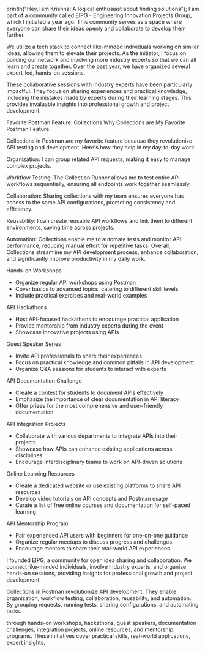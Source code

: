 println("Hey,I am Krishna! A logical enthusiast about finding solutions"); I am part of a community called EIPG - Engineering Innovation Projects Group, which I initiated a year ago. This community serves as a space where everyone can share their ideas openly and collaborate to develop them further.

We utilize a tech stack to connect like-minded individuals working on similar ideas, allowing them to elevate their projects. As the initiator, I focus on building our network and involving more industry experts so that we can all learn and create together. Over the past year, we have organized several expert-led, hands-on sessions.

These collaborative sessions with industry experts have been particularly impactful. They focus on sharing experiences and practical knowledge, including the mistakes made by experts during their learning stages. This provides invaluable insights into professional growth and project development.

Favorite Postman Feature: Collections Why Collections are My Favorite Postman Feature

Collections in Postman are my favorite feature because they revolutionize API testing and development. Here's how they help in my day-to-day work:

Organization: I can group related API requests, making it easy to manage complex projects.

Workflow Testing: The Collection Runner allows me to test entire API workflows sequentially, ensuring all endpoints work together seamlessly.

Collaboration: Sharing collections with my team ensures everyone has access to the same API configurations, promoting consistency and efficiency.

Reusability: I can create reusable API workflows and link them to different environments, saving time across projects.

Automation: Collections enable me to automate tests and monitor API performance, reducing manual effort for repetitive tasks. Overall, Collections streamline my API development process, enhance collaboration, and significantly improve productivity in my daily work.

Hands-on Workshops

- Organize regular API workshops using Postman
- Cover basics to advanced topics, catering to different skill levels
- Include practical exercises and real-world examples

API Hackathons

- Host API-focused hackathons to encourage practical application
- Provide mentorship from industry experts during the event
- Showcase innovative projects using APIs

Guest Speaker Series

- Invite API professionals to share their experiences
- Focus on practical knowledge and common pitfalls in API development
- Organize Q&A sessions for students to interact with experts

API Documentation Challenge

- Create a contest for students to document APIs effectively
- Emphasize the importance of clear documentation in API literacy
- Offer prizes for the most comprehensive and user-friendly documentation

API Integration Projects

- Collaborate with various departments to integrate APIs into their projects
- Showcase how APIs can enhance existing applications across disciplines
- Encourage interdisciplinary teams to work on API-driven solutions

Online Learning Resources

- Create a dedicated website or use existing platforms to share API resources
- Develop video tutorials on API concepts and Postman usage
- Curate a list of free online courses and documentation for self-paced learning

API Mentorship Program

- Pair experienced API users with beginners for one-on-one guidance
- Organize regular meetups to discuss progress and challenges
- Encourage mentors to share their real-world API experiences






I founded EIPG, a community for open idea sharing and collaboration. We connect like-minded individuals, involve industry experts, and organize hands-on sessions, providing insights for professional growth and project development

Collections in Postman revolutionize API development. They enable organization, workflow testing, collaboration, reusability, and automation. By grouping requests, running tests, sharing configurations, and automating tasks.


 through hands-on workshops, hackathons, guest speakers, documentation challenges, integration projects, online resources, and mentorship programs. These initiatives cover practical skills, real-world applications, expert insights.